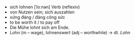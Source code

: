- sich lohnen	[ˈloːnən]	Verb (reflexiv)	
- von Nutzen sein; sich auszahlen
- xứng đáng / đáng công sức
- to be worth it / to pay off
- Die Mühe lohnt sich am Ende.
- Lohn (m – wage), lohnenswert (adj – worthwhile)	→ dt. *Lohn*